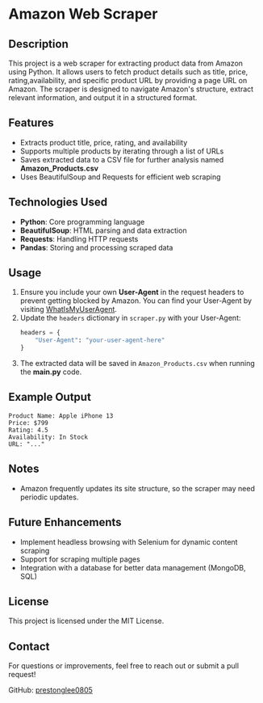 # Amazon Web Scraper

## Description
This project is a web scraper for extracting product data from Amazon using Python. It allows users to fetch product details such as title, price, rating,availability, and specific product URL by providing a page URL on Amazon. The scraper is designed to navigate Amazon's structure, extract relevant information, and output it in a structured format.

## Features
- Extracts product title, price, rating, and availability
- Supports multiple products by iterating through a list of URLs
- Saves extracted data to a CSV file for further analysis named **Amazon_Products.csv**
- Uses BeautifulSoup and Requests for efficient web scraping

## Technologies Used
- **Python**: Core programming language
- **BeautifulSoup**: HTML parsing and data extraction
- **Requests**: Handling HTTP requests
- **Pandas**: Storing and processing scraped data

## Usage
1. Ensure you include your own **User-Agent** in the request headers to prevent getting blocked by Amazon. You can find your User-Agent by visiting [WhatIsMyUserAgent](https://www.whatismybrowser.com/detect/what-is-my-user-agent).
2. Update the `headers` dictionary in `scraper.py` with your User-Agent:
   ```python
   headers = {
       "User-Agent": "your-user-agent-here"
   }
   ```
3. The extracted data will be saved in `Amazon_Products.csv` when running the **main.py** code. 

## Example Output
```
Product Name: Apple iPhone 13
Price: $799
Rating: 4.5
Availability: In Stock
URL: "..."
```

## Notes
- Amazon frequently updates its site structure, so the scraper may need periodic updates.

## Future Enhancements
- Implement headless browsing with Selenium for dynamic content scraping
- Support for scraping multiple pages
- Integration with a database for better data management (MongoDB, SQL)

## License
This project is licensed under the MIT License.

## Contact
For questions or improvements, feel free to reach out or submit a pull request!

GitHub: [prestonglee0805](https://github.com/prestonglee0805)
